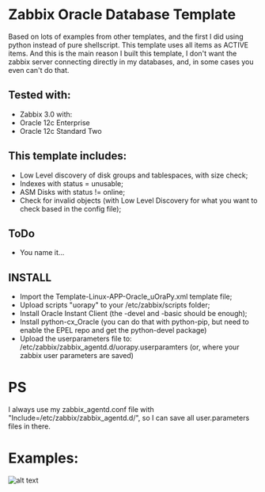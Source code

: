# Zabbix Oracle Database Template

Based on lots of examples from other templates, and the first I did using python instead of pure shellscript. This template uses all items as ACTIVE items. And this is the main reason I built this template, I don't want the zabbix server connecting directly in my databases, and, in some cases you even can't do that.  

## Tested with:  
 * Zabbix 3.0 with:
 * Oracle 12c Enterprise
 * Oracle 12c Standard Two

## This template includes:
 * Low Level discovery of disk groups and tablespaces, with size check;
 * Indexes with status = unusable;
 * ASM Disks with status != online; 
 * Check for invalid objects (with Low Level Discovery for what you want to check based in the config file);

## ToDo
* You name it...

## INSTALL
* Import the Template-Linux-APP-Oracle_uOraPy.xml template file;
* Upload scripts "uorapy" to your /etc/zabbix/scripts folder;
* Install Oracle Instant Client (the -devel and -basic should be enough);
* Install python-cx_Oracle (you can do that with python-pip, but need to enable the EPEL repo and get the python-devel package)
* Upload the userparameters file to: /etc/zabbix/zabbix_agentd.d/uorapy.userparamters (or, where your zabbix user parameters are saved)

# PS
I always use my zabbix_agentd.conf file with "Include=/etc/zabbix/zabbix_agentd.d/", so I can save all user.parameters files in there.


# Examples:
![alt text](https://github.com/kleinstuff/zabbixtemplates/blob/master/Template-Linux-App-Oracle/images/uorapy_example_01.png "Example 1")

